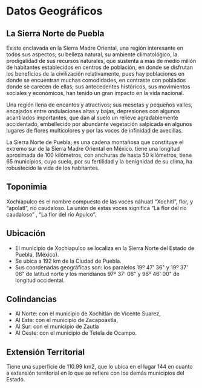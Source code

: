 # Datos Geográficos

## La Sierra Norte de Puebla

Existe enclavada en la Sierra Madre Oriental, una región interesante en todos sus aspectos; su belleza natural, su ambiente climatológico, la prodigalidad de sus recursos naturales, que sustenta a más de medio millón de habitantes establecidos en centros de población, en donde se disfrutan los beneficios de la civilización relativamente, pues hay poblaciones en donde se encuentran muchas comodidades, en contraste con poblados donde se carecen de ellas; sus antecedentes históricos, sus movimientos sociales y económicos, han tenido un gran impacto en la vida nacional.

Una región llena de encantos y atractivos; sus mesetas y pequeños valles, encajados entre ondulaciones altas y bajas, depresiones con algunos acantilados importantes, que dan al suelo un relieve agradablemente accidentado, embellecido por abundante vegetación salpicada en algunos lugares de flores multicolores y por las voces de infinidad de avecillas.

La Sierra Norte de Puebla, es una cadena montañosa que constituye el extremo sur de la Sierra Madre Oriental en México. tiene una longitud aproximada de 100 kilómetros, con anchuras de hasta 50 kilómetros, tiene 65 municipios, cuyo suelo, por su fertilidad y la benignidad de su clima, ha robustecido la vida de los habitantes.

## Toponimia

Xochiapulco es el nombre compuesto de las voces náhuatl “Xochitl”, flor, y “apolatl”, río caudaloso. La unión de estas voces significa “La flor del río caudaloso” , “La flor del río Apulco”.

## Ubicación

-   El municipio de Xochiapulco se localiza en la Sierra Norte del Estado de Puebla, (México).
-   Se ubica a 192 km de la Ciudad de Puebla.
-   Sus coordenadas geográficas son: los paralelos 19º 47' 36" y 19º 37' 06" de latitud norte y los meridianos 97º 37' 06" y 96º 46' 00" de longitud occidental.

## Colindancias

-   Al Norte: con el municipio de Xochitlán de Vicente Suarez,
-   Al Este: con el municipio de Zacapoaxtla,
-   Al Sur: con el municipio de Zautla
-   Al Oeste: con el municipio de Tetela de Ocampo.

## Extensión Territorial

Tiene una superficie de 110.99 km2, que lo ubica en el lugar 144 en cuanto a extensión territorial en lo que se refiere con los demás municipios del Estado.

<Licence />